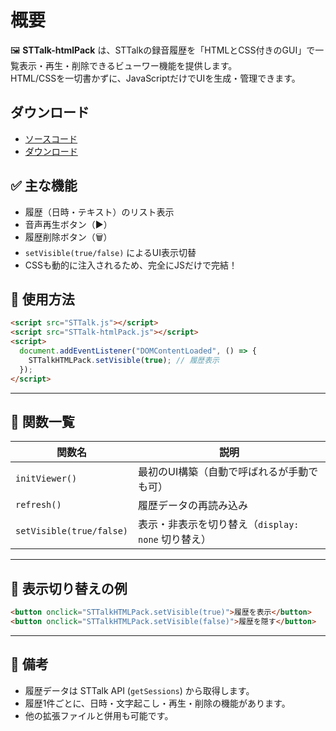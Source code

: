 # 概要

🖼️ **STTalk-htmlPack** は、STTalkの録音履歴を「HTMLとCSS付きのGUI」で一覧表示・再生・削除できるビューワー機能を提供します。  
HTML/CSSを一切書かずに、JavaScriptだけでUIを生成・管理できます。

## ダウンロード

- [ソースコード](https://github.com/da-wa33/STTalk/Packs/STTalk-htmlPack.js)
- [ダウンロード](https://github.com/da-wa33/STTalk/releases/latest)

## ✅ 主な機能

- 履歴（日時・テキスト）のリスト表示
- 音声再生ボタン（▶）
- 履歴削除ボタン（🗑）
- `setVisible(true/false)` によるUI表示切替
- CSSも動的に注入されるため、完全にJSだけで完結！



## 🚀 使用方法

```html
<script src="STTalk.js"></script>
<script src="STTalk-htmlPack.js"></script>
<script>
  document.addEventListener("DOMContentLoaded", () => {
    STTalkHTMLPack.setVisible(true); // 履歴表示
  });
</script>
```

---

## 🔧 関数一覧

| 関数名 | 説明 |
|--------|------|
| `initViewer()` | 最初のUI構築（自動で呼ばれるが手動でも可） |
| `refresh()` | 履歴データの再読み込み |
| `setVisible(true/false)` | 表示・非表示を切り替え（`display: none` 切り替え） |

---

## 🧩 表示切り替えの例

```html
<button onclick="STTalkHTMLPack.setVisible(true)">履歴を表示</button>
<button onclick="STTalkHTMLPack.setVisible(false)">履歴を隠す</button>
```

---

## 📁 備考

- 履歴データは STTalk API (`getSessions`) から取得します。
- 履歴1件ごとに、日時・文字起こし・再生・削除の機能があります。
- 他の拡張ファイルと併用も可能です。
